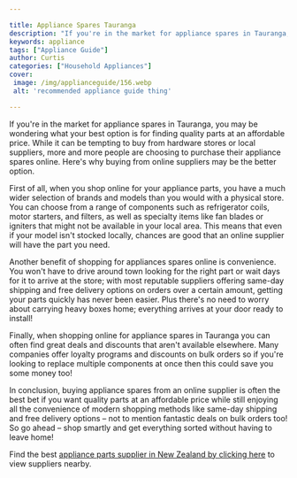 ```yaml
---

title: Appliance Spares Tauranga
description: "If you're in the market for appliance spares in Tauranga, you may be wondering what your best option is for finding quality parts ...lets find out"
keywords: appliance
tags: ["Appliance Guide"]
author: Curtis
categories: ["Household Appliances"]
cover: 
 image: /img/applianceguide/156.webp
 alt: 'recommended appliance guide thing'

---
```


If you're in the market for appliance spares in Tauranga, you may be wondering what your best option is for finding quality parts at an affordable price. While it can be tempting to buy from hardware stores or local suppliers, more and more people are choosing to purchase their appliance spares online. Here's why buying from online suppliers may be the better option. 

First of all, when you shop online for your appliance parts, you have a much wider selection of brands and models than you would with a physical store. You can choose from a range of components such as refrigerator coils, motor starters, and filters, as well as specialty items like fan blades or igniters that might not be available in your local area. This means that even if your model isn't stocked locally, chances are good that an online supplier will have the part you need. 

Another benefit of shopping for appliances spares online is convenience. You won't have to drive around town looking for the right part or wait days for it to arrive at the store; with most reputable suppliers offering same-day shipping and free delivery options on orders over a certain amount, getting your parts quickly has never been easier. Plus there's no need to worry about carrying heavy boxes home; everything arrives at your door ready to install! 

Finally, when shopping online for appliance spares in Tauranga you can often find great deals and discounts that aren't available elsewhere. Many companies offer loyalty programs and discounts on bulk orders so if you're looking to replace multiple components at once then this could save you some money too! 

In conclusion, buying appliance spares from an online supplier is often the best bet if you want quality parts at an affordable price while still enjoying all the convenience of modern shopping methods like same-day shipping and free delivery options – not to mention fantastic deals on bulk orders too! So go ahead – shop smartly and get everything sorted without having to leave home!

Find the best <a href="/pages/appliance-parts-suppliers/new-zealand/">appliance parts supplier in New Zealand by clicking here</a> to view suppliers nearby.
